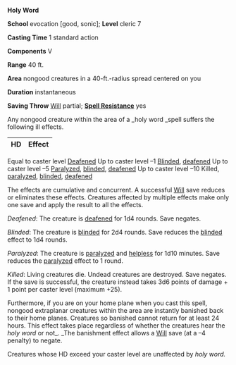  **Holy Word**

**School** evocation [good, sonic]; **Level** cleric 7

**Casting Time** 1 standard action

**Components** V

**Range** 40 ft.

**Area** nongood creatures in a 40-ft.-radius spread centered on you

**Duration** instantaneous

**Saving Throw** [Will](../combat.html#_will) partial; **[Spell Resistance](../glossary.html#_spell-resistance)** yes

Any nongood creature within the area of a _holy word _spell suffers the following ill effects.

| HD | Effect |
| --- | --- |
<tbody>
<tr class="odd">
<td>Equal to caster level</td>
<td><a href="../glossary.html#_deafened">Deafened</a></td>
</tr>
<tr class="even">
<td>Up to caster level –1</td>
<td>
<a href="../glossary.html#_blinded">Blinded</a>, <a href="../glossary.html#_deafened">deafened</a>
</td>
</tr>
<tr class="odd">
<td>Up to caster level –5</td>
<td>
<a href="../glossary.html#_paralyzed">Paralyzed</a>, <a href="../glossary.html#_blinded">blinded</a>, <a href="../glossary.html#_deafened">deafened</a>
</td>
</tr>
<tr class="even">
<td>Up to caster level –10</td>
<td>Killed, <a href="../glossary.html#_paralyzed">paralyzed</a>, <a href="../glossary.html#_blinded">blinded</a>, <a href="../glossary.html#_deafened">deafened</a>
</td>
</tr>
</tbody>

The effects are cumulative and concurrent. A successful [Will](../combat.html#_will) save reduces or eliminates these effects. Creatures affected by multiple effects make only one save and apply the result to all the effects.

_Deafened_: The creature is [deafened](../glossary.html#_deafened) for 1d4 rounds. Save negates.

_Blinded_: The creature is [blinded](../glossary.html#_blinded) for 2d4 rounds. Save reduces the [blinded](../glossary.html#_blinded) effect to 1d4 rounds.

_Paralyzed_: The creature is [paralyzed](../glossary.html#_paralyzed) and [helpless](../glossary.html#_helpless) for 1d10 minutes. Save reduces the [paralyzed](../glossary.html#_paralyzed) effect to 1 round.

_Killed_: Living creatures die. Undead creatures are destroyed. Save negates. If the save is successful, the creature instead takes 3d6 points of damage + 1 point per caster level (maximum +25).

Furthermore, if you are on your home plane when you cast this spell, nongood extraplanar creatures within the area are instantly banished back to their home planes. Creatures so banished cannot return for at least 24 hours. This effect takes place regardless of whether the creatures hear the _holy word_ or not_. _The banishment effect allows a [Will](../combat.html#_will) save (at a –4 penalty) to negate.

Creatures whose HD exceed your caster level are unaffected by _holy word._

